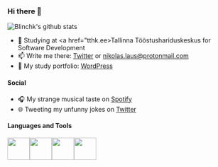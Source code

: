 ### Hi there 👋

![Blinchk's github stats](https://github-readme-stats.vercel.app/api?username=blinchk&show_icons=true&theme=radical)

- 🌱 Studying at <a href="tthk.ee>Tallinna Tööstushariduskeskus</a> for Software Development
- 📫 Write me there: <a href="twitter.laus.codes">Twitter</a> or nikolas.laus@protonmail.com
- 💼 My study portfolio: <a href="laus.codes">WordPress</a>


#### Social <img src="https://media.giphy.com/media/U3DIXqKQV5YcSKuzMC/giphy.gif" width="15">

- 🎧 My strange musical taste on <a href="spotify.laus.codes">Spotify</a>
- 🌐 Tweeting my unfunny jokes on <a href="twitter.laus.codes">Twitter</a>

#### Languages and Tools

<img src="https://media2.giphy.com/media/LMt9638dO8dftAjtco/giphy.gif" width="50"><img src="https://media2.giphy.com/media/XAxylRMCdpbEWUAvr8/giphy.gif" width="50"><img src="https://media.giphy.com/media/KzJkzjggfGN5Py6nkT/giphy.gif" width="50"><img src="https://media2.giphy.com/media/LMt9638dO8dftAjtco/giphy.gif" width="50">

